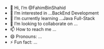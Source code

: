- 👋 Hi, I’m @FahimBinShahid
- 👀 I’m interested in ...BackEnd Development
- 🌱 I’m currently learning ...Java Full-Stack
- 💞️ I’m looking to collaborate on ...
- 📫 How to reach me ...
- 😄 Pronouns: ...
- ⚡ Fun fact: ...

<!---
FahimBinShahid/FahimBinShahid is a ✨ special ✨ repository because its `README.md` (this file) appears on your GitHub profile.
You can click the Preview link to take a look at your changes.
--->
